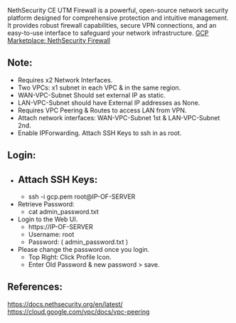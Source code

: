 NethSecurity CE UTM Firewall is a powerful, open-source network security platform designed for comprehensive protection and intuitive management. It provides robust firewall capabilities, secure VPN connections, and an easy-to-use interface to safeguard your network infrastructure. [GCP Marketplace: NethSecurity Firewall]()

Note:
-----
* Requires x2 Network Interfaces.
* Two VPCs: x1 subnet in each VPC & in the same region.
* WAN-VPC-Subnet Should set external IP as static. 
* LAN-VPC-Subnet should have External IP addresses as None.
* Requires VPC Peering & Routes to access LAN from VPN. 
* Attach network interfaces: WAN-VPC-Subnet 1st & LAN-VPC-Subnet 2nd. 
* Enable IPForwarding. Attach SSH Keys to ssh in as root. 

Login:
------
* Attach SSH Keys: 
    - 
    - ssh -i gcp.pem root@IP-OF-SERVER
* Retrieve Password: 
    - cat admin_password.txt
* Login to the Web UI.
    - https://IP-OF-SERVER
    - Username: root
    - Password: ( admin_password.txt )
* Please change the password once you login.
    - Top Right: Click Profile Icon.
    - Enter Old Password &  new password > save.

References:
-----------
https://docs.nethsecurity.org/en/latest/
https://cloud.google.com/vpc/docs/vpc-peering
